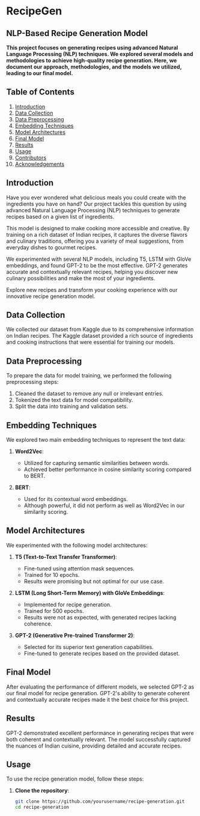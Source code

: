 # RecipeGen
## NLP-Based Recipe Generation Model


**This project focuses on generating recipes using advanced Natural Language Processing (NLP) techniques.
We explored several models and methodologies to achieve high-quality recipe generation. 
Here, we document our approach, methodologies, and the models we utilized, leading to our final model.**


## Table of Contents
1. [Introduction](#introduction)
2. [Data Collection](#data-collection)
3. [Data Preprocessing](#data-preprocessing)
4. [Embedding Techniques](#embedding-techniques)
5. [Model Architectures](#model-architectures)
6. [Final Model](#final-model)
7. [Results](#results)
8. [Usage](#usage)
9. [Contributors](#contributors)
10. [Acknowledgements](#acknowledgements)

## Introduction

Have you ever wondered what delicious meals you could create with the ingredients you have on hand? Our project tackles this question by using advanced Natural Language Processing (NLP) techniques to generate recipes based on a given list of ingredients.

This model is designed to make cooking more accessible and creative. By training on a rich dataset of Indian recipes, it captures the diverse flavors and culinary traditions, offering you a variety of meal suggestions, from everyday dishes to gourmet recipes.

We experimented with several NLP models, including T5, LSTM with GloVe embeddings, and found GPT-2 to be the most effective. GPT-2 generates accurate and contextually relevant recipes, helping you discover new culinary possibilities and make the most of your ingredients.

Explore new recipes and transform your cooking experience with our innovative recipe generation model.

## Data Collection

We collected our dataset from Kaggle due to its comprehensive information on Indian recipes. The Kaggle dataset provided a rich source of ingredients and cooking instructions that were essential for training our models.

## Data Preprocessing

To prepare the data for model training, we performed the following preprocessing steps:
1. Cleaned the dataset to remove any null or irrelevant entries.
2. Tokenized the text data for model compatibility.
3. Split the data into training and validation sets.

## Embedding Techniques

We explored two main embedding techniques to represent the text data:

1. **Word2Vec**: 
   - Utilized for capturing semantic similarities between words.
   - Achieved better performance in cosine similarity scoring compared to BERT.

2. **BERT**:
   - Used for its contextual word embeddings.
   - Although powerful, it did not perform as well as Word2Vec in our similarity scoring.

## Model Architectures

We experimented with the following model architectures:

1. **T5 (Text-to-Text Transfer Transformer)**:
   - Fine-tuned using attention mask sequences.
   - Trained for 10 epochs.
   - Results were promising but not optimal for our use case.

2. **LSTM (Long Short-Term Memory) with GloVe Embeddings**:
   - Implemented for recipe generation.
   - Trained for 500 epochs.
   - Results were not as expected, with generated recipes lacking coherence.

3. **GPT-2 (Generative Pre-trained Transformer 2)**:
   - Selected for its superior text generation capabilities.
   - Fine-tuned to generate recipes based on the provided dataset.

## Final Model

After evaluating the performance of different models, we selected GPT-2 as our final model for recipe generation. GPT-2's ability to generate coherent and contextually accurate recipes made it the best choice for this project.

## Results

GPT-2 demonstrated excellent performance in generating recipes that were both coherent and contextually relevant. The model successfully captured the nuances of Indian cuisine, providing detailed and accurate recipes.

## Usage

To use the recipe generation model, follow these steps:

1. **Clone the repository**:
   ```bash
   git clone https://github.com/yourusername/recipe-generation.git
   cd recipe-generation

